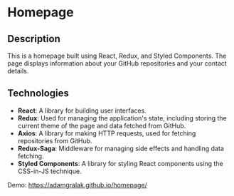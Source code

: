 # Homepage

## Description

This is a homepage built using React, Redux, and Styled Components. The page displays information about your GitHub repositories and your contact details.

## Technologies

- **React**: A library for building user interfaces.
- **Redux**: Used for managing the application's state, including storing the current theme of the page and data fetched from GitHub.
- **Axios**: A library for making HTTP requests, used for fetching repositories from GitHub.
- **Redux-Saga**: Middleware for managing side effects and handling data fetching.
- **Styled Components**: A library for styling React components using the CSS-in-JS technique.

Demo: https://adamgralak.github.io/homepage/

